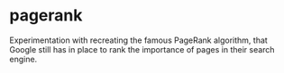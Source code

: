 # pagerank
Experimentation with recreating the famous PageRank algorithm, that Google still has in place to rank the importance of pages in their search engine.

